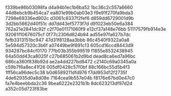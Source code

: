 f339be86b03098fa
d4a94b1ec1b6ba52
1bc36c2c557a6660
44d8ebcb9b454ca7
ea801e99b0ab03e3
f9e91f270fa9bda3
7298e69336ed902c
d3061c8337f2fef6
d859dd6729001d9b
3d2bb5662d40f51c
dd7dd43ef5773f7d
d91023eb50e6a384
762a21e2841dc92f
c2f70e01171060f9
e12cf37a148e76bb
51117579fb914e3e
92061f10676075cf
0f77c2306d824b94
ad55e97fa627b7dc
fefb3313151bc947
47d31f8128aa3bbb
86c4540f9322a0a8
5e594d57320c3b6f
a07449be9f891c13
605cd16ccd8443d9
934287bc84cf0170
77fb03b355b99519
f1855e8532438945
64a50dd43ca8025f
c27b685061b2d9bd
dead8ca6ed7a96bc
686ca360f838b92d
ae2a4dd227bd8472
c2140c69a0345a0a
c59b7f6a8ec41f26
005df0428c57f0bf
88c166bc55d5b4f3
1ff56ca96dec5c38
b0d6589211dfd976
f7dd953d12f2735f
4de62935d0a8d08e
7164cea9b557e04b
f8176e67bd0e47c0
fa7e4beebbda2c36
9bea6222e2321b1b
8dc623213df97d2d
a352c05d723f83be
